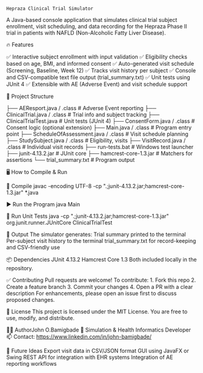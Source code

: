                                                                                                 Hepraza Clinical Trial Simulator

A Java-based console application that simulates clinical trial subject enrollment, visit scheduling, and data recording for the Hepraza Phase II trial in patients with NAFLD (Non-Alcoholic Fatty Liver Disease).

🔥 Features

✅ Interactive subject enrollment with input validation
✅ Eligibility checks based on age, BMI, and informed consent
✅ Auto-generated visit schedule (Screening, Baseline, Week 12)
✅ Tracks visit history per subject
✅ Console and CSV-compatible text file output (trial_summary.txt)
✅ Unit tests using JUnit 4
✅ Extensible with AE (Adverse Event) and visit schedule support

📁 Project Structure

├── AEResport.java / .class                # Adverse Event reporting
├── ClinicalTrial.java / .class           # Trial info and subject tracking
├── ClinicalTrialTest.java                # Unit tests (JUnit 4)
├── ConsentForm.java / .class             # Consent logic (optional extension)
├── Main.java / .class                    # Program entry point
├── ScheduleOfAssessment.java / .class    # Visit schedule planning
├── StudySubject.java / .class            # Eligibility, visits
├── VisitRecord.java / .class             # Individual visit records
├── run-tests.bat                         # Windows test launcher
├── junit-4.13.2.jar                      # JUnit core
├── hamcrest-core-1.3.jar                 # Matchers for assertions
└── trial_summary.txt                     # Program output

🖥️ How to Compile & Run

🔧 Compile
javac -encoding UTF-8 -cp ".;junit-4.13.2.jar;hamcrest-core-1.3.jar" *.java

▶️ Run the Program
java Main

🧪 Run Unit Tests
java -cp ".;junit-4.13.2.jar;hamcrest-core-1.3.jar" org.junit.runner.JUnitCore ClinicalTrialTest

🧾 Output
The simulator generates:
      Trial summary printed to the terminal
      Per-subject visit history to the terminal
      trial_summary.txt for record-keeping and CSV-friendly use

📦 Dependencies
      JUnit 4.13.2
      Hamcrest Core 1.3
      Both included locally in the repository.

✅ Contributing
Pull requests are welcome! To contribute:
     1. Fork this repo
     2. Create a feature branch
     3.  Commit your changes
     4. Open a PR with a clear description
For enhancements, please open an issue first to discuss proposed changes.

📄 License
    This project is licensed under the MIT License. You are free to use, modify, and distribute.

🙋‍♂️ AuthorJohn O.Bamigbade
💼 Simulation & Health Informatics Developer
📫 Contact: https://www.linkedin.com/in/john-bamigbade/


🧠 Future Ideas
    Export visit data in CSV/JSON format
    GUI using JavaFX or Swing
    REST API for integration with EHR systems
    Integration of AE reporting workflows
